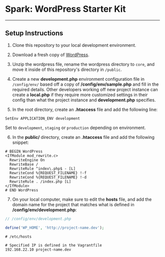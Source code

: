 # Spark: WordPress Starter Kit

***

## Setup Instructions 

1) Clone this repository to your local development environment.

2) Download a fresh copy of [WordPress](https://wordpress.org/download/).

3) Unzip the wordpress file, rename the wordpress directory to `core`, and move it inside of this repository's directory in `/public`.

4) Create a new **development.php** environment configuration file in `/config/env/` based off a copy of **/config/env/sample.php** and fill in the required details. Other developers working off new project instance can create a **local.php** if they require more customized settings in their config than what the project instance and **development.php** specifies.

5) In the root directory, create an **.htaccess** file and add the following line:

```
SetEnv APPLICATION_ENV development
```

Set to `development`, `staging` or `production` depending on environment.

6) In the **public/** directory, create an **.htaccess** file and add the following snippet:

```
# BEGIN WordPress
<IfModule mod_rewrite.c>
  RewriteEngine On
  RewriteBase /
  RewriteRule ^index\.php$ - [L]
  RewriteCond %{REQUEST_FILENAME} !-f
  RewriteCond %{REQUEST_FILENAME} !-d
  RewriteRule . /index.php [L]
</IfModule>
# END WordPress
```

7) On your local computer, make sure to edit the **hosts** file, and add the domain name for the project that matches what is defined in **/config/env/development.php**:

```php
// /config/env/development.php

define('WP_HOME', 'http://project-name.dev');

```

```shell
# /etc/hosts

# Specified IP is defined in the Vagrantfile
192.168.22.10 project-name.dev

```

